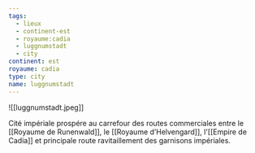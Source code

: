 ```yaml
---
tags:
  - lieux
  - continent-est
  - royaume:cadia
  - luggnumstadt
  - city
continent: est
royaume: cadia
type: city
name: luggnumstadt
---
```


![[luggnumstadt.jpeg]]

Cité impériale prospére au carrefour des routes commerciales entre le [[Royaume de Runenwald]], le [[Royaume d’Helvengard]], l'[[Empire de Cadia]] et principale route ravitaillement des garnisons impériales.


